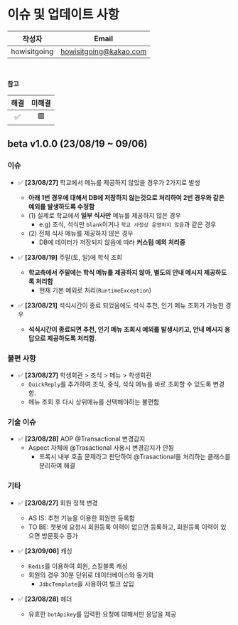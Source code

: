 # 이슈 및 업데이트 사항

|     작성자      |          Email         |
|:------------:|:----------------------:|
| howisitgoing | howisitgoing@kakao.com |

</br>


**참고**

| 해결 | 미해결 |
|:--:|:---:|
| ✅  |  🟩 |


## beta v1.0.0 (23/08/19 ~ 09/06)
### 이슈 
* ✅ **[23/08/27]** 학교에서 메뉴를 제공하지 않았을 경우가 2가지로 발생
  * **아래 1번 경우에 대해서 DB에 저장하지 않는것으로 처리하여 2번 경우와 같은 예외를 발생하도록 수정함**
  * (1) 실제로 학교에서 **일부 식사만** 메뉴를 제공하지 않은 경우
    * e.g) 조식, 석식만 `blank`이거나 `학교 사정상 운영하지 않음`과 같은 경우
  * (2) 전체 식사 메뉴를 제공하지 않은 경우
    * DB에 데이터가 저장되지 않음에 따라 **커스텀 예외 처리중**

* ✅ **[23/08/19]** 주말(토, 일)에 학식 조회
  * **학교측에서 주말에는 학식 메뉴를 제공하지 않아, 별도의 안내 메시지 제공하도록 처리함**
    * 현재 기본 예외로 처리(`RuntimeException`)

* ✅ **[23/08/21]** 석식시간이 종료 되었음에도 석식 추천, 인기 메뉴 조회가 가능한 경우
  * **석식시간이 종료되면 추천, 인기 메뉴 조회시 예외를 발생시키고, 안내 메시지 응답으로 제공하도록 처리함.**

### 불편 사항
* ✅ **[23/08/27]** 학생회관 > 조식 > 메뉴 > 학생회관
  * `QuickReply`를 추가하여 조식, 중식, 석식 메뉴를 바로 조회할 수 있도록 변경함.
  * 메뉴 조회 후 다시 상위메뉴를 선택해야하는 불편함

### 기술 이슈
* ✅ **[23/08/28]** AOP @Transactional 변경감지
  * Aspect 자체에 @Trasactional 사용시 변경감지가 안됨
    * 프록시 내부 호출 문제라고 판단하여 @Trasactional을 처리하는 클래스를 분리하여 해결

### 기타
* ✅ **[23/08/27]** 회원 정책 변경
  * AS IS: 추천 기능을 이용한 회원만 등록함 
  * TO BE: 챗봇에 요청시 회원등록 이력이 없으면 등록하고, 회원등록 이력이 있으면 방문횟수 증가

* ✅ **[23/09/06]** 캐싱
  * `Redis`를 이용하여 회원, 스킬블록 캐싱
  * 회원의 경우 30분 단위로 데이터베이스와 동기화
    * `JdbcTemplate`을 사용하여 벌크 삽입

* ✅ **[23/08/28]** 헤더
  * 유효한 `botApikey`를 입력한 요청에 대해서만 응답을 제공